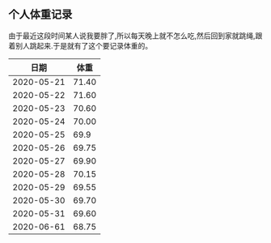 ##                                             个人体重记录





由于最近这段时间某人说我要胖了,所以每天晚上就不怎么吃,然后回到家就跳绳,跟着别人跳起来.于是就有了这个要记录体重的。



| 日期       | 体重  |
| ---------- | ----- |
| 2020-05-21 | 71.40 |
| 2020-05-22 | 71.60 |
| 2020-05-23 | 70.60 |
| 2020-05-24 | 70.00 |
| 2020-05-25 | 69.9  |
| 2020-05-26 | 69.75 |
| 2020-05-27 | 69.90 |
| 2020-05-28 | 70.15 |
| 2020-05-29 | 69.55 |
| 2020-05-30 | 69.70 |
| 2020-05-31 | 69.60 |
| 2020-06-61 | 68.75 |





